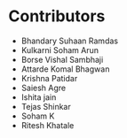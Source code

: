 # Contributors

- Bhandary Suhaan Ramdas
- Kulkarni Soham Arun
- Borse Vishal Sambhaji
- Attarde Komal Bhagwan
- Krishna Patidar
- Saiesh Agre
- Ishita jain 
- Tejas Shinkar
- Soham K
- Ritesh Khatale

